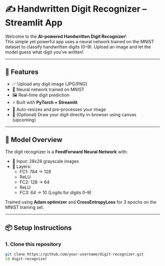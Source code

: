 # ✍️ Handwritten Digit Recognizer – Streamlit App

Welcome to the **AI-powered Handwritten Digit Recognizer**!  
This simple yet powerful app uses a neural network trained on the MNIST dataset to classify handwritten digits (0–9). Upload an image and let the model guess what digit you've written!

---

## 🎯 Features

- ✅ Upload any digit image (JPG/PNG)
- 🧠 Neural network trained on MNIST
- 🖼️ Real-time digit prediction
- ⚡ Built with **PyTorch + Streamlit**
- 📐 Auto-resizes and pre-processes your image
- 🎨 (Optional) Draw your digit directly in-browser using canvas (upcoming)

---

## 🧠 Model Overview

The digit recognizer is a **FeedForward Neural Network** with:

- 🔸 Input: 28x28 grayscale images
- 🔸 Layers:
  - FC1: 784 → 128
  - ReLU
  - FC2: 128 → 64
  - ReLU
  - FC3: 64 → 10 (Logits for digits 0–9)

Trained using **Adam optimizer** and **CrossEntropyLoss** for 3 epochs on the MNIST training set.

---

## 📦 Setup Instructions

### 1. Clone this repository

```bash
git clone https://github.com/your-username/digit-recognizer.git
cd digit-recognizer
